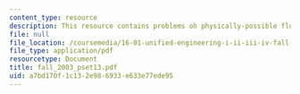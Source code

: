 ```yaml
---
content_type: resource
description: This resource contains problems oh physically-possible flows.
file: null
file_location: /coursemedia/16-01-unified-engineering-i-ii-iii-iv-fall-2005-spring-2006/a7bd170f1c132e986933e633e77ede95_fall_2003_pset13.pdf
file_type: application/pdf
resourcetype: Document
title: fall_2003_pset13.pdf
uid: a7bd170f-1c13-2e98-6933-e633e77ede95
---
```


